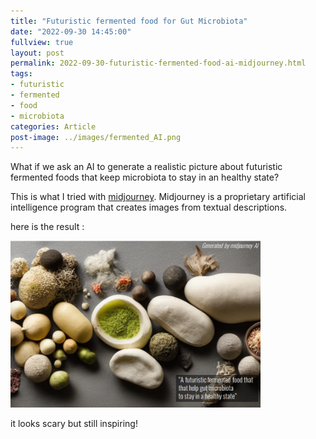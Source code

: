 ```yaml
---
title: "Futuristic fermented food for Gut Microbiota"
date: "2022-09-30 14:45:00" 
fullview: true
layout: post
permalink: 2022-09-30-futuristic-fermented-food-ai-midjourney.html
tags: 
- futuristic
- fermented
- food
- microbiota
categories: Article
post-image: ../images/fermented_AI.png
---
```


What if we ask an AI to generate a realistic picture about futuristic fermented foods that keep microbiota to stay in an healthy state?

This is what I tried with [midjourney](https://www.midjourney.com/home/). 
Midjourney is a proprietary artificial intelligence program that creates images from textual descriptions.

here is the result :

<img itemprop="image" src="../images/fermented_AI.png" alt="furturistic fermented food for microbiota - midjourney" width="400"/>


it looks scary but still inspiring!

